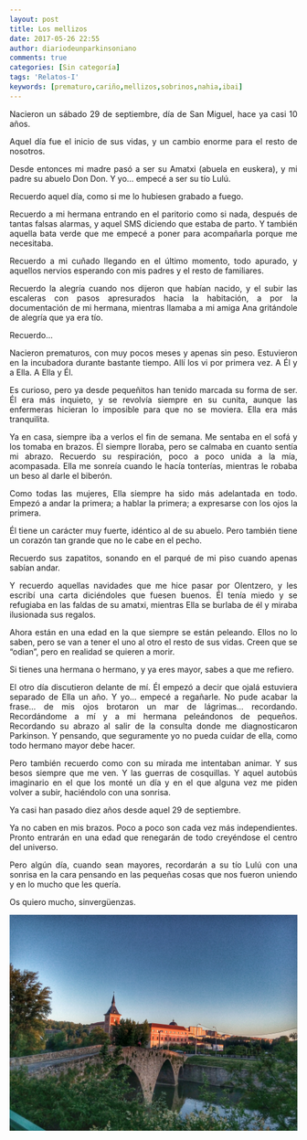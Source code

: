 ```yaml
---
layout: post
title: Los mellizos
date: 2017-05-26 22:55
author: diariodeunparkinsoniano
comments: true
categories: [Sin categoría]
tags: 'Relatos-I'
keywords: [prematuro,cariño,mellizos,sobrinos,nahia,ibai]
---
```

<p style="text-align:justify;">Nacieron un sábado 29 de septiembre, día de San Miguel, hace ya casi 10 años.</p>
<p style="text-align:justify;">Aquel día fue el inicio de sus vidas, y un cambio enorme para el resto de nosotros.</p>
<p style="text-align:justify;">Desde entonces mi madre pasó a ser su Amatxi (abuela en euskera), y mi padre su abuelo Don Don. Y yo… empecé a ser su tío Lulú.</p>
<p style="text-align:justify;">Recuerdo aquel día, como si me lo hubiesen grabado a fuego.</p>
<p style="text-align:justify;">Recuerdo a mi hermana entrando en el paritorio como si nada, después de tantas falsas alarmas, y aquel SMS diciendo que estaba de parto. Y también aquella bata verde que me empecé a poner para acompañarla porque me necesitaba.</p>
<p style="text-align:justify;">Recuerdo a mi cuñado llegando en el último momento, todo apurado, y aquellos nervios esperando con mis padres y el resto de familiares.</p>
<p style="text-align:justify;">Recuerdo la alegría cuando nos dijeron que habían nacido, y el subir las escaleras con pasos apresurados hacia la habitación, a por la documentación de mi hermana, mientras llamaba a mi amiga Ana gritándole de alegría que ya era tío.</p>
<p style="text-align:justify;">Recuerdo…</p>
<p style="text-align:justify;">Nacieron prematuros, con muy pocos meses y apenas sin peso. Estuvieron en la incubadora durante bastante tiempo. Allí los vi por primera vez. A Él y a Ella. A Ella y Él.</p>
<p style="text-align:justify;">Es curioso, pero ya desde pequeñitos han tenido marcada su forma de ser. Él era más inquieto, y se revolvía siempre en su cunita, aunque las enfermeras hicieran lo imposible para que no se moviera. Ella era más tranquilita.</p>
<p style="text-align:justify;">Ya en casa, siempre iba a verlos el fin de semana. Me sentaba en el sofá y los tomaba en brazos. Él siempre lloraba, pero se calmaba en cuanto sentía mi abrazo. Recuerdo su respiración, poco a poco unida a la mía, acompasada. Ella me sonreía cuando le hacía tonterías, mientras le robaba un beso al darle el biberón.</p>
<p style="text-align:justify;">Como todas las mujeres, Ella siempre ha sido más adelantada en todo. Empezó a andar la primera; a hablar la primera; a expresarse con los ojos la primera.</p>
<p style="text-align:justify;">Él tiene un carácter muy fuerte, idéntico al de su abuelo. Pero también tiene un corazón tan grande que no le cabe en el pecho.</p>
<p style="text-align:justify;">Recuerdo sus zapatitos, sonando en el parqué de mi piso cuando apenas sabían andar.</p>
<p style="text-align:justify;">Y recuerdo aquellas navidades que me hice pasar por Olentzero, y les escribí una carta diciéndoles que fuesen buenos. Él tenía miedo y se refugiaba en las faldas de su amatxi, mientras Ella se burlaba de él y miraba ilusionada sus regalos.</p>
<p style="text-align:justify;">Ahora están en una edad en la que siempre se están peleando. Ellos no lo saben, pero se van a tener el uno al otro el resto de sus vidas. Creen que se “odian”, pero en realidad se quieren a morir.</p>
<p style="text-align:justify;">Si tienes una hermana o hermano, y ya eres mayor, sabes a que me refiero.</p>
<p style="text-align:justify;">El otro día discutieron delante de mí. Él empezó a decir que ojalá estuviera separado de Ella un año. Y yo… empecé a regañarle. No pude acabar la frase… de mis ojos brotaron un mar de lágrimas… recordando. Recordándome a mí y a mi hermana peleándonos de pequeños. Recordando su abrazo al salir de la consulta donde me diagnosticaron Parkinson. Y pensando, que seguramente yo no pueda cuidar de ella, como todo hermano mayor debe hacer.</p>
<p style="text-align:justify;">Pero también recuerdo como con su mirada me intentaban animar. Y sus besos siempre que me ven. Y las guerras de cosquillas. Y aquel autobús imaginario en el que los monté un día y en el que alguna vez me piden volver a subir, haciéndolo con una sonrisa.</p>
<p style="text-align:justify;">Ya casi han pasado diez años desde aquel 29 de septiembre.</p>
<p style="text-align:justify;">Ya no caben en mis brazos. Poco a poco son cada vez más independientes. Pronto entrarán en una edad que renegarán de todo creyéndose el centro del universo.</p>
<p style="text-align:justify;">Pero algún día, cuando sean mayores, recordarán a su tío Lulú con una sonrisa en la cara pensando en las pequeñas cosas que nos fueron uniendo y en lo mucho que les quería.</p>
<p style="text-align:justify;">Os quiero mucho, sinvergüenzas.</p>
<img class="img-fluid"  src="/assets/images/2017/05/img_20170524_211151-011082.jpeg" alt="IMG_20170524_211151-01[1082].jpeg" />

